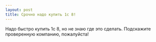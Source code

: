```yaml
---
layout: post 
title: Срочно надо купить 1с 8! 
--- 
```

Надо быстро купить 1с 8, но не знаю где это сделать. Подскажите проверенную компанию, пожалуйста!
